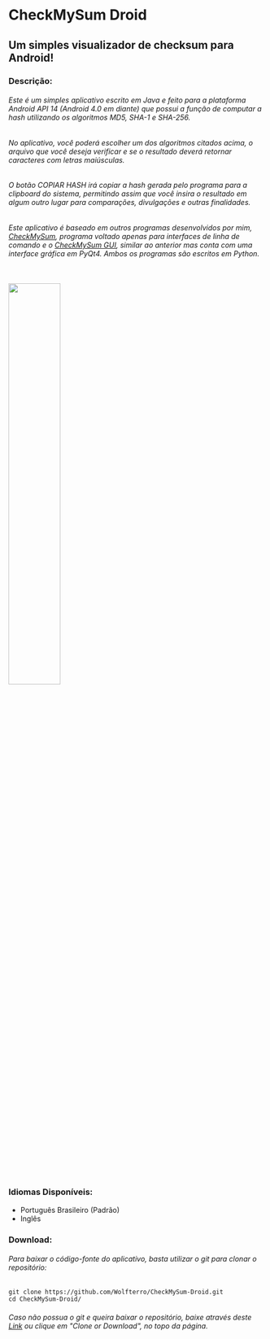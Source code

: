 # CheckMySum Droid
## Um simples visualizador de checksum para Android!

### Descrição:

###### Este é um simples aplicativo escrito em Java e feito para a plataforma Android API 14 (Android 4.0 em diante) que possui a função de computar a hash utilizando os algoritmos MD5, SHA-1 e SHA-256.

###### No aplicativo, você poderá escolher um dos algoritmos citados acima, o arquivo que você deseja verificar e se o resultado deverá retornar caracteres com letras maiúsculas.

###### O botão COPIAR HASH irá copiar a hash gerada pelo programa para a clipboard do sistema, permitindo assim que você insira o resultado em algum outro lugar para comparações, divulgações e outras finalidades.

###### Este aplicativo é baseado em outros programas desenvolvidos por mim, [CheckMySum](https://github.com/Wolfterro/CheckMySum), programa voltado apenas para interfaces de linha de comando e o [CheckMySum GUI](https://github.com/Wolfterro/CheckMySum-GUI), similar ao anterior mas conta com uma interface gráfica em PyQt4. Ambos os programas são escritos em Python.

<br />

<img src="http://i.imgur.com/JnhQSXf.png" width="45%" height="45%" />

### Idiomas Disponíveis:
 - Português Brasileiro (Padrão)
 - Inglês

### Download:

###### Para baixar o código-fonte do aplicativo, basta utilizar o git para clonar o repositório:
    git clone https://github.com/Wolfterro/CheckMySum-Droid.git
    cd CheckMySum-Droid/

###### Caso não possua o git e queira baixar o repositório, baixe através deste [Link](https://github.com/Wolfterro/CheckMySum-Droid/archive/master.zip) ou clique em "Clone or Download", no topo da página.
